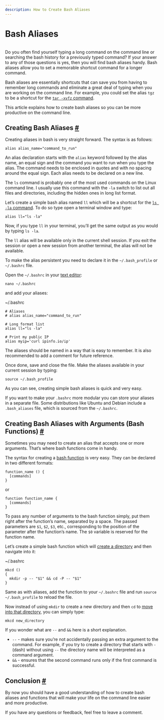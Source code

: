 ```yaml
---
description: How to Create Bash Aliases
---
```


# Bash Aliases

![](data:image/gif;base64,iVBORw0KGgoAAAANSUhEUgAAAAEAAAABCAYAAAAfFcSJAAAADUlEQVR42mP8+PXHfwAJnAPfCuZXlQAAAABJRU5ErkJggg==)

Do you often find yourself typing a long command on the command line or searching the bash history for a previously typed command? If your answer to any of those questions is yes, then you will find bash aliases handy. Bash aliases allow you to set a memorable shortcut command for a longer command.

Bash aliases are essentially shortcuts that can save you from having to remember long commands and eliminate a great deal of typing when you are working on the command line. For example, you could set the alias `tgz` to be a shortcut for the [`tar -xvfz` command](https://linuxize.com/post/how-to-create-and-extract-archives-using-the-tar-command-in-linux/).

This article explains how to create bash aliases so you can be more productive on the command line.

## Creating Bash Aliases [\#](https://linuxize.com/post/how-to-create-bash-aliases/#creating-bash-aliases) <a id="creating-bash-aliases"></a>

Creating aliases in bash is very straight forward. The syntax is as follows:

```text
alias alias_name="command_to_run"
```

An alias declaration starts with the `alias` keyword followed by the alias name, an equal sign and the command you want to run when you type the alias. The command needs to be enclosed in quotes and with no spacing around the equal sign. Each alias needs to be declared on a new line.

The `ls` command is probably one of the most used commands on the Linux command line. I usually use this command with the `-la` switch to list out all files and directories, including the hidden ones in long list format.

Let’s create a simple bash alias named `ll` which will be a shortcut for the [`ls -la` command](https://linuxize.com/post/how-to-list-files-in-linux-using-the-ls-command/). To do so type open a terminal window and type:

```text
alias ll="ls -la"
```

Now, if you type `ll` in your terminal, you’ll get the same output as you would by typing `ls -la`.

The `ll` alias will be available only in the current shell session. If you exit the session or open a new session from another terminal, the alias will not be available.

To make the alias persistent you need to declare it in the `~/.bash_profile` or `~/.bashrc` file.

Open the `~/.bashrc` in your [text editor](https://linuxize.com/post/how-to-use-nano-text-editor/):

```text
nano ~/.bashrc
```

and add your aliases:

~/.bashrc

```text
# Aliases
# alias alias_name="command_to_run"

# Long format list
alias ll="ls -la"

# Print my public IP
alias myip='curl ipinfo.io/ip'
```

The aliases should be named in a way that is easy to remember. It is also recommended to add a comment for future reference.

Once done, save and close the file. Make the aliases available in your current session by typing:

```text
source ~/.bash_profile
```

As you can see, creating simple bash aliases is quick and very easy.

If you want to make your `.bashrc` more modular you can store your aliases in a separate file. Some distributions like Ubuntu and Debian include a `.bash_aliases` file, which is sourced from the `~/.bashrc`.

## Creating Bash Aliases with Arguments \(Bash Functions\) [\#](https://linuxize.com/post/how-to-create-bash-aliases/#creating-bash-aliases-with-arguments-bash-functions) <a id="creating-bash-aliases-with-arguments-bash-functions"></a>

Sometimes you may need to create an alias that accepts one or more arguments. That’s where bash functions come in handy.

The syntax for creating a [bash function](https://linuxize.com/post/bash-functions/) is very easy. They can be declared in two different formats:

```text
function_name () {
  [commands]
}
```

or

```text
function function_name {
  [commands]
}
```

To pass any number of arguments to the bash function simply, put them right after the function’s name, separated by a space. The passed parameters are `$1`, `$2`, `$3`, etc., corresponding to the position of the parameter after the function’s name. The `$0` variable is reserved for the function name.

Let’s create a simple bash function which will [create a directory](https://linuxize.com/post/how-to-create-directories-in-linux-with-the-mkdir-command/) and then navigate into it:

~/.bashrc

```text
mkcd ()
{
  mkdir -p -- "$1" && cd -P -- "$1"
}
```

Same as with aliases, add the function to your `~/.bashrc` file and run `source ~/.bash_profile` to reload the file.

Now instead of using `mkdir` to create a new directory and then `cd` to [move into that directory](https://linuxize.com/post/linux-cd-command/), you can simply type:

```text
mkcd new_directory
```

If you wonder what are `--` and `&&` here is a short explanation.

* `--` - makes sure you’re not accidentally passing an extra argument to the command. For example, if you try to create a directory that starts with `-` \(dash\) without using `--` the directory name will be interpreted as a command argument.
* `&&` - ensures that the second command runs only if the first command is successful.

## Conclusion [\#](https://linuxize.com/post/how-to-create-bash-aliases/#conclusion) <a id="conclusion"></a>

By now you should have a good understanding of how to create bash aliases and functions that will make your life on the command line easier and more productive.

If you have any questions or feedback, feel free to leave a comment.

